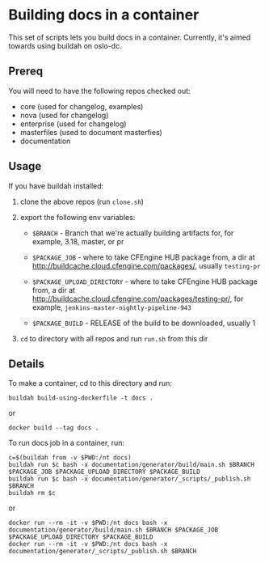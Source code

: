 Building docs in a container
============================

This set of scripts lets you build docs in a container.
Currently, it's aimed towards using buildah on oslo-dc.

Prereq
------

You will need to have the following repos checked out:

* core (used for changelog, examples)
* nova (used for changelog)
* enterprise (used for changelog)
* masterfiles (used to document masterfies)
* documentation

Usage
-----

If you have buildah installed:

1. clone the above repos (run `clone.sh`)

2. export the following env variables:

	* `$BRANCH` - Branch that we're actually building artifacts for,
	  for example, 3.18, master, or pr

	* `$PACKAGE_JOB` - where to take CFEngine HUB package from,
	  a dir at http://buildcache.cloud.cfengine.com/packages/,
	  usually `testing-pr`

	* `$PACKAGE_UPLOAD_DIRECTORY` - where to take CFEngine HUB package from,
	  a dir at http://buildcache.cloud.cfengine.com/packages/testing-pr/,
	  for example, `jenkins-master-nightly-pipeline-943`

	* `$PACKAGE_BUILD` - RELEASE of the build to be downloaded, usually 1

3. `cd` to directory with all repos and run `run.sh` from this dir

Details
-------

To make a container, cd to this directory and run:

	buildah build-using-dockerfile -t docs .

or

	docker build --tag docs .

To run docs job in a container, run:

	c=$(buildah from -v $PWD:/nt docs)
	buildah run $c bash -x documentation/generator/build/main.sh $BRANCH $PACKAGE_JOB $PACKAGE_UPLOAD_DIRECTORY $PACKAGE_BUILD
	buildah run $c bash -x documentation/generator/_scripts/_publish.sh $BRANCH
	buildah rm $c

or

	docker run --rm -it -v $PWD:/nt docs bash -x documentation/generator/build/main.sh $BRANCH $PACKAGE_JOB $PACKAGE_UPLOAD_DIRECTORY $PACKAGE_BUILD
	docker run --rm -it -v $PWD:/nt docs bash -x documentation/generator/_scripts/_publish.sh $BRANCH
